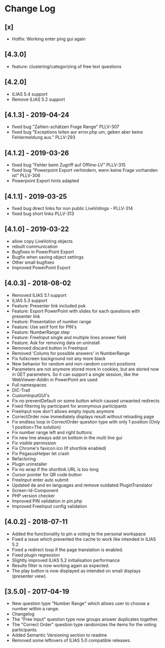 # Change Log

## [x]
- Hotfix: Working enter ping gui again

## [4.3.0]
- feature: clustering/categorizing of free text questions 

## [4.2.0]
- ILIAS 5.4 support
- Remove ILIAS 5.2 support

## [4.1.3] - 2019-04-24
- fixed bug "Zahlen-schätzen Frage Range" PLLV-307
- fixed bug "Exceptions leiten aur error.php um, geben aber keine Fehlermeldung aus." PLLV-293

## [4.1.2] - 2019-03-26
- fixed bug "Fehler beim Zugriff auf Offline-LV" PLLV-315
- fixed bug "Powerpoint Export verhindern, wenn keine Frage vorhanden ist" PLLV-306
- Powerpoint Export hints adapted

## [4.1.1] - 2019-03-25
- fixed bug direct links for non public LiveVotings - PLLV-314
- fixed bug short links PLLV-313

## [4.1.0] - 2019-03-22

- allow copy LiveVoting objects
- rebuilt communication
- Bugfixes in PowerPoint Export
- Bugfix when saving object settings
- Other small bugfixes
- Improved PowerPoint Export

## [4.0.3] - 2018-08-02

- Removed ILIAS 5.1 support
- ILIAS 5.3 support
- Feature: Presenter link included puk
- Feature: Export PowerPoint with slides for each questions with presenter link
- Feature: Presentation of number range
- Feature: Use serif font for PIN's
- Feature: NumberRange step
- Feature: FreeInput single and multiple lines answer field
- Feature: Ask for removing data on uninstall
- Removed discard button in FreeInput
- Removed 'Colums for possible answers' in NumberRange
- Fix fullscreen background not any more black
- New behavior for random and non-random correct positions
- Parameters are not anymore stored more in cookies, but are stored now in GET parameters. So it can support a single session, like the WebViewer-AddIn in PowerPoint are used
- Full namespaces
- DIC-Trait
- CustomInputGUI's
- Fix no preventDefault on some button which caused unwanted redirects
- Fixed filtering by participant for anonymous participants
- FreeInput now don't allows empty inputs anymore
- CorrectOrder now immediately displays result without reloading page
- Fix endless loop in CorrectOrder question type with only 1 position (Only 1 position=The solution)
- Fix number range left and right buttons
- Fix new line always add on bottom in the multi line gui
- Fix visible permission
- Fix Chrome's favicon.ico (If shortlink enabled)
- Fix PegasusHelper let crash
- Refactoring
- Plugin uninstaller
- Fix no wrap if the shortlink URL is too long
- Cursor pointer for QR code button
- FreeInput enter auto submit
- Updated de and en languages and remove outdated PluginTranslator
- Screen-Id-Component
- PHP version checker
- Improved PIN validation in pin.php
- Improved FreeInput config validation

## [4.0.2] - 2018-07-11
- Added the functionality to pin a voting to the personal workspace
- Fixed a issue which prevented the cache to work like intended in ILIAS 5.2
- Fixed a redirect loop if the page translation is enabled.
- Fixed plugin regression 
- Slightly improved ILIAS 5.2 initialisation performance
- Results filter is now working again as expected.
- The play button is now displayed as intended on small displays (presenter view).

## [3.5.0] - 2017-04-19

- New question type "Number Range" which allows user to choose a number within a range.
- Changelog
- The "Free Input" question type now groups answer duplicates together.
- The "Correct Order" question type randomizes the items for the voting participants.
- Added Semantic Versioning section to readme
- Removed some leftovers of ILIAS 5.0 compatible releases.
